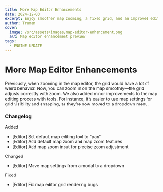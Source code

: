 ```yaml
---
title: More Map Editor Enhancements
date: 2024-12-03
excerpt: Enjoy smoother map zooming, a fixed grid, and an improved editing workflow with enhanced tool settings.
author: Truman
cover:
  image: /src/assets/images/map-editor-enhancement.png
  alt: Map editor enhancement preview
tags:
  - ENGINE UPDATE
---
```


# More Map Editor Enhancements

Previously, when zooming in the map editor, the grid would have a lot of weird behavior. Now, you can zoom in on the map smoothly—the grid adjusts correctly with zoom. We also added minor improvements to the map editing process with tools. For instance, it’s easier to use map settings for grid visibility and snapping, as they’re now moved to a dropdown menu.

### Changelog

Added

- [Editor] Set default map editing tool to “pan”
- [Editor] Add default map zoom and map zoom features
- [Editor] Add map zoom input for precise zoom adjustment

Changed

- [Editor] Move map settings from a modal to a dropdown

Fixed

- [Editor] Fix map editor grid rendering bugs

